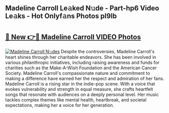 ## Madeline Carroll Le𝚊ked N𝚞de - Part-hp6 Video Le𝚊ks - Hot Onlyf𝚊ns Photos pl9lb

# <h2><a href="http://ab83612.deff.icu/?id=Madeline+Carroll">🔗 New 👉🔴 Madeline Carroll VIDEO Photos</a></h2>

[![Madeline Carroll N𝚞des](https://i.imgur.com/rIISA9y.gif)](http://ab83612.deff.icu/?id=Madeline+Carroll)
Despite the controversies, Madeline Carroll's heart shines through her charitable endeavors. She has been involved in various philanthropic initiatives, including raising awareness and funds for charities such as the Make-A-Wish Foundation and the American Cancer Society. Madeline Carroll's compassionate nature and commitment to making a difference have earned her the respect and admiration of her fans. Madeline Carroll is a rising star in the indie-pop scene. With a voice that evokes vulnerability and strength in equal measure, she crafts heartfelt songs that resonate with audiences on a deeply personal level. Her music tackles complex themes like mental health, heartbreak, and societal expectations, making her a voice for her generation.
